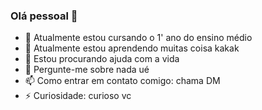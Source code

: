 ### Olá pessoal 👋

- 🔭 Atualmente estou cursando o 1' ano do ensino médio
- 🌱 Atualmente estou aprendendo muitas coisa kakak
- 🤔 Estou procurando ajuda com a vida
- 💬 Pergunte-me sobre nada ué
- 📫 Como entrar em contato comigo: chama DM
- ⚡ Curiosidade: curioso vc
